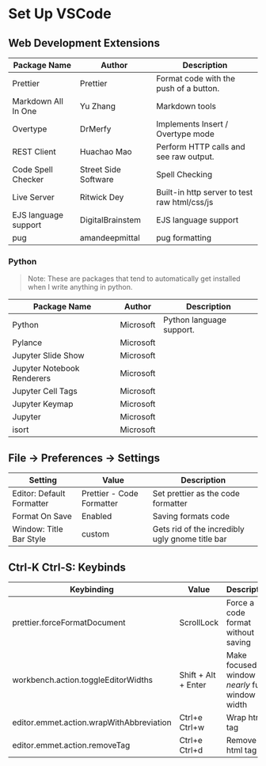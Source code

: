 # Set Up VSCode

## Web Development Extensions

| Package Name         | Author               | Description                                  |
| -------------------- | -------------------- | -------------------------------------------- |
| Prettier             | Prettier             | Format code with the push of a button.       |
| Markdown All In One  | Yu Zhang             | Markdown tools                               |
| Overtype             | DrMerfy              | Implements Insert / Overtype mode            |
| REST Client          | Huachao Mao          | Perform HTTP calls and see raw output.       |
| Code Spell Checker   | Street Side Software | Spell Checking                               |
| Live Server          | Ritwick Dey          | Built-in http server to test raw html/css/js |
| EJS language support | DigitalBrainstem     | EJS language support                         |
| pug                  | amandeepmittal       | pug formatting                               |

### Python

> Note: These are packages that tend to automatically get installed when I write anything in python.

| Package Name               | Author    | Description              |
| -------------------------- | --------- | ------------------------ |
| Python                     | Microsoft | Python language support. |
| Pylance                    | Microsoft |                          |
| Jupyter Slide Show         | Microsoft |                          |
| Jupyter Notebook Renderers | Microsoft |                          |
| Jupyter Cell Tags          | Microsoft |                          |
| Jupyter Keymap             | Microsoft |                          |
| Jupyter                    | Microsoft |                          |
| isort                      | Microsoft |                          |

## File -> Preferences -> Settings

| Setting                   | Value                     | Description                                     |
| ------------------------- | ------------------------- | ----------------------------------------------- |
| Editor: Default Formatter | Prettier - Code Formatter | Set prettier as the code formatter              |
| Format On Save            | Enabled                   | Saving formats code                             |
| Window: Title Bar Style   | custom                    | Gets rid of the incredibly ugly gnome title bar |

## Ctrl-K Ctrl-S: Keybinds

| Keybinding                               | Value               | Description                                    |
| ---------------------------------------- | ------------------- | ---------------------------------------------- |
| prettier.forceFormatDocument             | ScrollLock          | Force a code format without saving             |
| workbench.action.toggleEditorWidths      | Shift + Alt + Enter | Make focused window _nearly_ full window width |
| editor.emmet.action.wrapWithAbbreviation | Ctrl+e Ctrl+w       | Wrap html tag                                  |
| editor.emmet.action.removeTag            | Ctrl+e Ctrl+d       | Remove html tag                                |
